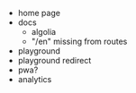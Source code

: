 - home page
- docs
  - algolia
  - "/en" missing from routes
- playground
- playground redirect
- pwa?
- analytics
